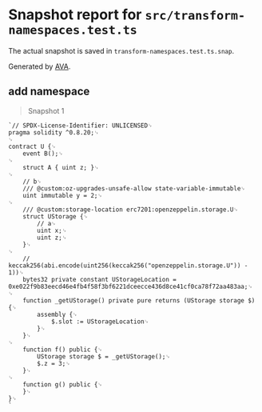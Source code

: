 # Snapshot report for `src/transform-namespaces.test.ts`

The actual snapshot is saved in `transform-namespaces.test.ts.snap`.

Generated by [AVA](https://avajs.dev).

## add namespace

> Snapshot 1

    `// SPDX-License-Identifier: UNLICENSED␊
    pragma solidity ^0.8.20;␊
    ␊
    contract U {␊
        event B();␊
    ␊
        struct A { uint z; }␊
    ␊
        // b␊
        /// @custom:oz-upgrades-unsafe-allow state-variable-immutable␊
        uint immutable y = 2;␊
    ␊
        /// @custom:storage-location erc7201:openzeppelin.storage.U␊
        struct UStorage {␊
            // a␊
            uint x;␊
            uint z;␊
        }␊
    ␊
        // keccak256(abi.encode(uint256(keccak256("openzeppelin.storage.U")) - 1))␊
        bytes32 private constant UStorageLocation = 0xe022f9b83eecd46e4fb4f58f3bf6221dceecce436d8ce41cf0ca78f72aa483aa;␊
    ␊
        function _getUStorage() private pure returns (UStorage storage $) {␊
            assembly {␊
                $.slot := UStorageLocation␊
            }␊
        }␊
    ␊
        function f() public {␊
            UStorage storage $ = _getUStorage();␊
            $.z = 3;␊
        }␊
    ␊
        function g() public {␊
        }␊
    }␊
    `
